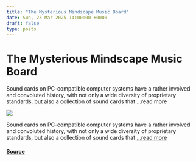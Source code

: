 ```yaml
---
title: "The Mysterious Mindscape Music Board"
date: Sun, 23 Mar 2025 14:00:00 +0000
draft: false
type: posts
---
```

# The Mysterious Mindscape Music Board





Sound cards on PC-compatible computer systems have a rather involved and convoluted history, with not only a wide diversity of proprietary standards, but also a collection of sound cards that &#8230;read more

![](https://hackaday.com/wp-content/uploads/2025/01/mindscape_music_board_ian_romanick.jpg?w=800)

Sound cards on PC-compatible computer systems have a rather involved and convoluted history, with not only a wide diversity of proprietary standards, but also a collection of sound cards that […read more](https://hackaday.com/2025/03/23/the-mysterious-mindscape-music-board/)

#### [Source](https://hackaday.com/2025/03/23/the-mysterious-mindscape-music-board/)

